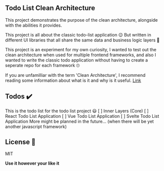 ## Todo List Clean Architecture
This project demonstrates the purpose of the clean architecture, 
alongside with the abilities it provides.

This project is all about the classic todo-list application 😉 
But written in different UI libraries that all share the same
data and business logic layers 🤩

This project is an experiment for my own curiosity, I wanted to test out the clean architecture
when used for multiple frontend frameworks, and also I wanted to write the classic 
todo application without having to create a seperate repo for each framework 🙄

If you are unfamilliar with the term 'Clean Architecture', I recommend reading
some information about what is it and why is it useful. [Link](https://www.techtarget.com/whatis/definition/clean-architecture)

## Todos ✔️
This is the todo list for the todo list project 😃
[ ] Inner Layers (Core)
[ ] React Todo List Application
[ ] Vue Todo List Application
[ ] Svelte Todo List Application
More might be planned in the future... (when there will be yet another javascript framework)

## License 📝

MIT

**Use it however your like it**
